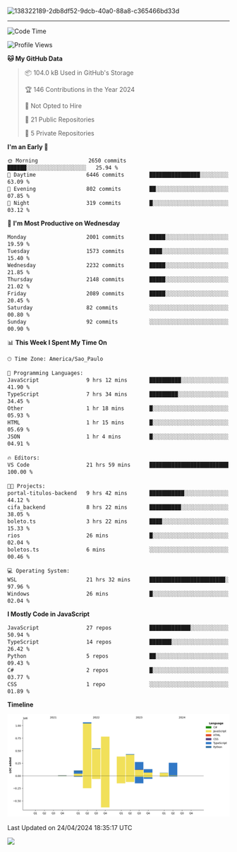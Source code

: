 
![138322189-2db8df52-9dcb-40a0-88a8-c365466bd33d](https://user-images.githubusercontent.com/89656623/214648213-d698ffe7-0c15-4728-8ac0-3e241011cc78.gif)

---

<!--START_SECTION:waka-->
![Code Time](http://img.shields.io/badge/Code%20Time-70%20hrs%2016%20mins-blue)

![Profile Views](http://img.shields.io/badge/Profile%20Views-11-blue)

**🐱 My GitHub Data** 

> 📦 104.0 kB Used in GitHub's Storage 
 > 
> 🏆 146 Contributions in the Year 2024
 > 
> 🚫 Not Opted to Hire
 > 
> 📜 21 Public Repositories 
 > 
> 🔑 5 Private Repositories 
 > 
**I'm an Early 🐤** 

```text
🌞 Morning                2650 commits        ██████░░░░░░░░░░░░░░░░░░░   25.94 % 
🌆 Daytime                6446 commits        ████████████████░░░░░░░░░   63.09 % 
🌃 Evening                802 commits         ██░░░░░░░░░░░░░░░░░░░░░░░   07.85 % 
🌙 Night                  319 commits         █░░░░░░░░░░░░░░░░░░░░░░░░   03.12 % 
```
📅 **I'm Most Productive on Wednesday** 

```text
Monday                   2001 commits        █████░░░░░░░░░░░░░░░░░░░░   19.59 % 
Tuesday                  1573 commits        ████░░░░░░░░░░░░░░░░░░░░░   15.40 % 
Wednesday                2232 commits        █████░░░░░░░░░░░░░░░░░░░░   21.85 % 
Thursday                 2148 commits        █████░░░░░░░░░░░░░░░░░░░░   21.02 % 
Friday                   2089 commits        █████░░░░░░░░░░░░░░░░░░░░   20.45 % 
Saturday                 82 commits          ░░░░░░░░░░░░░░░░░░░░░░░░░   00.80 % 
Sunday                   92 commits          ░░░░░░░░░░░░░░░░░░░░░░░░░   00.90 % 
```


📊 **This Week I Spent My Time On** 

```text
🕑︎ Time Zone: America/Sao_Paulo

💬 Programming Languages: 
JavaScript               9 hrs 12 mins       ██████████░░░░░░░░░░░░░░░   41.90 % 
TypeScript               7 hrs 34 mins       █████████░░░░░░░░░░░░░░░░   34.45 % 
Other                    1 hr 18 mins        █░░░░░░░░░░░░░░░░░░░░░░░░   05.93 % 
HTML                     1 hr 15 mins        █░░░░░░░░░░░░░░░░░░░░░░░░   05.69 % 
JSON                     1 hr 4 mins         █░░░░░░░░░░░░░░░░░░░░░░░░   04.91 % 

🔥 Editors: 
VS Code                  21 hrs 59 mins      █████████████████████████   100.00 % 

🐱‍💻 Projects: 
portal-titulos-backend   9 hrs 42 mins       ███████████░░░░░░░░░░░░░░   44.12 % 
cifa_backend             8 hrs 22 mins       ██████████░░░░░░░░░░░░░░░   38.05 % 
boleto.ts                3 hrs 22 mins       ████░░░░░░░░░░░░░░░░░░░░░   15.33 % 
rios                     26 mins             █░░░░░░░░░░░░░░░░░░░░░░░░   02.04 % 
boletos.ts               6 mins              ░░░░░░░░░░░░░░░░░░░░░░░░░   00.46 % 

💻 Operating System: 
WSL                      21 hrs 32 mins      ████████████████████████░   97.96 % 
Windows                  26 mins             █░░░░░░░░░░░░░░░░░░░░░░░░   02.04 % 
```

**I Mostly Code in JavaScript** 

```text
JavaScript               27 repos            █████████████░░░░░░░░░░░░   50.94 % 
TypeScript               14 repos            ███████░░░░░░░░░░░░░░░░░░   26.42 % 
Python                   5 repos             ██░░░░░░░░░░░░░░░░░░░░░░░   09.43 % 
C#                       2 repos             █░░░░░░░░░░░░░░░░░░░░░░░░   03.77 % 
CSS                      1 repo              ░░░░░░░░░░░░░░░░░░░░░░░░░   01.89 % 
```



**Timeline**

![Lines of Code chart](https://raw.githubusercontent.com/NatanB4/NatanB4/main/assets/bar_graph.png)


 Last Updated on 24/04/2024 18:35:17 UTC
<!--END_SECTION:waka-->
    
  <a href="mailto:natanbarbosa027@gmail.com"><img src="https://img.shields.io/badge/Gmail-D14836?style=for-the-badge&logo=gmail&logoColor=white" target="_blank"></a>

